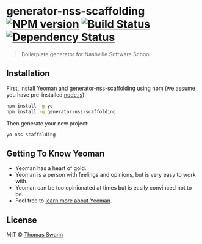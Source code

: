 # generator-nss-scaffolding [![NPM version][npm-image]][npm-url] [![Build Status][travis-image]][travis-url] [![Dependency Status][daviddm-image]][daviddm-url]
> Boilerplate generator for Nashville Software School

## Installation

First, install [Yeoman](http://yeoman.io) and generator-nss-scaffolding using [npm](https://www.npmjs.com/) (we assume you have pre-installed [node.js](https://nodejs.org/)).

```bash
npm install -g yo
npm install -g generator-nss-scaffolding
```

Then generate your new project:

```bash
yo nss-scaffolding
```

## Getting To Know Yeoman

 * Yeoman has a heart of gold.
 * Yeoman is a person with feelings and opinions, but is very easy to work with.
 * Yeoman can be too opinionated at times but is easily convinced not to be.
 * Feel free to [learn more about Yeoman](http://yeoman.io/).

## License

MIT © [Thomas Swann](https://github.com/tkswann2)


[npm-image]: https://badge.fury.io/js/generator-nss-scaffolding.svg
[npm-url]: https://npmjs.org/package/generator-nss-scaffolding
[travis-image]: https://travis-ci.org/tkswann2/generator-nss-scaffolding.svg?branch=master
[travis-url]: https://travis-ci.org/tkswann2/generator-nss-scaffolding
[daviddm-image]: https://david-dm.org/tkswann2/generator-nss-scaffolding.svg?theme=shields.io
[daviddm-url]: https://david-dm.org/tkswann2/generator-nss-scaffolding

